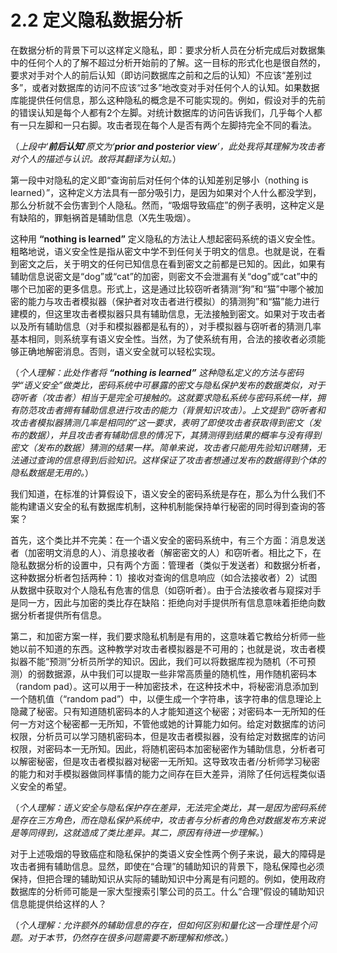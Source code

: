 # 2.2 定义隐私数据分析

在数据分析的背景下可以这样定义隐私，即：要求分析人员在分析完成后对数据集中的任何个人的了解不超过分析开始前的了解。这一目标的形式化也是很自然的，要求对手对个人的前后认知（即访问数据库之前和之后的认知）不应该“差别过多”，或者对数据库的访问不应该“过多”地改变对手对任何个人的认知。如果数据库能提供任何信息，那么这种隐私的概念是不可能实现的。例如，假设对手的先前的错误认知是每个人都有2个左脚。对统计数据库的访问告诉我们，几乎每个人都有一只左脚和一只右脚。攻击者现在每个人是否有两个左脚持完全不同的看法。  

（*上段中‘**前后认知**’原文为‘**prior and posterior view**’，此处我将其理解为攻击者对个人的描述与认识。故将其翻译为认知。*） 

第一段中对隐私的定义即“查询前后对任何个体的认知差别足够小（nothing is learned）”，这种定义方法具有一部分吸引力，是因为如果对个人什么都没学到，那么分析就不会伤害到个人隐私。然而，“吸烟导致癌症”的例子表明，这种定义是有缺陷的，罪魁祸首是辅助信息（X先生吸烟）。   

这种用 **“nothing is learned”** 定义隐私的方法让人想起密码系统的语义安全性。粗略地说，语义安全性是指从密文中学不到任何关于明文的信息。也就是说，在看到密文之后，关于明文的任何已知信息在看到密文之前都是已知的。因此，如果有辅助信息说密文是“dog”或“cat”的加密，则密文不会泄漏有关“dog”或“cat”中的哪个已加密的更多信息。形式上，这是通过比较窃听者猜测“狗”和“猫”中哪个被加密的能力与攻击者模拟器（保护者对攻击者进行模拟）的猜测狗”和“猫”能力进行建模的，但这里攻击者模拟器只具有辅助信息，无法接触到密文。如果对于攻击者以及所有辅助信息（对手和模拟器都是私有的），对手模拟器与窃听者的猜测几率基本相同，则系统享有语义安全性。当然，为了使系统有用，合法的接收者必须能够正确地解密消息。否则，语义安全就可以轻松实现。

（*个人理解：此处作者将 **“nothing is learned”** 这种隐私定义的方法与密码学“语义安全”做类比，密码系统中可暴露的密文与隐私保护发布的数据类似，对于窃听者（攻击者）相当于是完全可接触的。这就要求隐私系统与密码系统一样，拥有防范攻击者拥有辅助信息进行攻击的能力（背景知识攻击）。上文提到“窃听者和攻击者模拟器猜测几率是相同的”这一要求，表明了即使攻击者获取得到密文（发布的数据），并且攻击者有辅助信息的情况下，其猜测得到结果的概率与没有得到密文（发布的数据）猜测的结果一样。简单来说，攻击者只能用先验知识瞎猜，无法通过查询的信息得到后验知识。这样保证了攻击者想通过发布的数据得到个体的隐私数据是无用的。*）  

我们知道，在标准的计算假设下，语义安全的密码系统是存在，那么为什么我们不能构建语义安全的私有数据库机制，这种机制能保持单行秘密的同时得到查询的答案？  

首先，这个类比并不完美：在一个语义安全的密码系统中，有三个方面：消息发送者（加密明文消息的人）、消息接收者（解密密文的人）和窃听者。相比之下，在隐私数据分析的设置中，只有两个方面：管理者（类似于发送者）和数据分析者，这种数据分析者包括两种：1）接收对查询的信息响应（如合法接收者）2）试图从数据中获取对个人隐私有危害的信息（如窃听者）。由于合法接收者与窥探对手是同一方，因此与加密的类比存在缺陷：拒绝向对手提供所有信息意味着拒绝向数据分析者提供所有信息。

第二，和加密方案一样，我们要求隐私机制是有用的，这意味着它教给分析师一些她以前不知道的东西。这种教学对攻击者模拟器是不可用的；也就是说，攻击者模拟器不能“预测”分析员所学的知识。因此，我们可以将数据库视为随机（不可预测）的弱数据源，从中我们可以提取一些非常高质量的随机性，用作随机密码本（random pad）。这可以用于一种加密技术，在这种技术中，将秘密消息添加到一个随机值（“random pad”）中，以便生成一个字符串，该字符串的信息理论上隐藏了秘密。只有知道随机密码本的人才能知道这个秘密；对密码本一无所知的任何一方对这个秘密都一无所知，不管他或她的计算能力如何。给定对数据库的访问权限，分析员可以学习随机密码本，但是攻击者模拟器，没有给定对数据库的访问权限，对密码本一无所知。因此，将随机密码本加密秘密作为辅助信息，分析者可以解密秘密，但是攻击者模拟器对秘密一无所知。这导致攻击者/分析师学习秘密的能力和对手模拟器做同样事情的能力之间存在巨大差异，消除了任何远程类似语义安全的希望。  

（*个人理解：语义安全与隐私保护存在差异，无法完全类比，其一是因为密码系统是存在三方角色，而在隐私保护系统中，攻击者与分析者的角色对数据发布方来说是等同得到，这就造成了类比差异。其二，原因有待进一步理解。*）

对于上述吸烟的导致癌症和隐私保护的类语义安全性两个例子来说，最大的障碍是攻击者拥有辅助信息。显然，即使在“合理”的辅助知识的背景下，隐私保障也必须保持，但把合理的辅助知识从实际的辅助知识中分离是有问题的。例如，使用政府数据库的分析师可能是一家大型搜索引擎公司的员工。什么“合理”假设的辅助知识信息能提供给这样的人？

（*个人理解：允许额外的辅助信息的存在，但如何区别和量化这一合理性是个问题。对于本节，仍然存在很多问题需要不断理解和修改。*）
